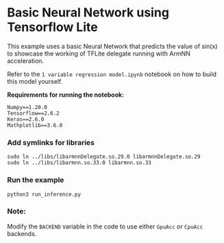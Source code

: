 # Basic Neural Network using Tensorflow Lite
This example uses a basic Neural Network that predicts the value of sin(x) 
to showcase the working of TFLite delegate running with ArmNN acceleration.

Refer to the `1 variable regression model.ipynb` notebook on how to build this model yourself.

**Requirements for running the notebook:**

```
Numpy==1.20.0
Tensorflow==2.6.2
Keras==2.6.0
Mathplotlib==3.6.0
```

### Add symlinks for libraries
```shell
sudo ln ../libs/libarmnnDelegate.so.29.0 libarmnnDelegate.so.29
sudo ln ../libs/libarmnn.so.33.0 libarmnn.so.33
```

### Run the example
```shell
python3 run_inference.py
```

### Note:
Modify the `BACKEND` variable in the code to use either `GpuAcc` or `CpuAcc` backends.
